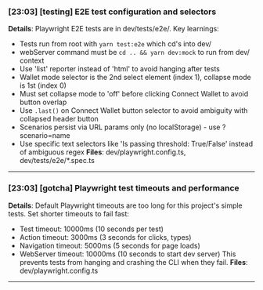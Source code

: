 ### [23:03] [testing] E2E test configuration and selectors
**Details**: Playwright E2E tests are in dev/tests/e2e/. Key learnings:
- Tests run from root with `yarn test:e2e` which cd's into dev/
- webServer command must be `cd .. && yarn dev:mock` to run from dev/ context
- Use 'list' reporter instead of 'html' to avoid hanging after tests
- Wallet mode selector is the 2nd select element (index 1), collapse mode is 1st (index 0)
- Must set collapse mode to 'off' before clicking Connect Wallet to avoid button overlap
- Use `.last()` on Connect Wallet button selector to avoid ambiguity with collapsed header button
- Scenarios persist via URL params only (no localStorage) - use ?scenario=name
- Use specific text selectors like 'Is passing threshold: True/False' instead of ambiguous regex
**Files**: dev/playwright.config.ts, dev/tests/e2e/*.spec.ts
---

### [23:03] [gotcha] Playwright test timeouts and performance
**Details**: Default Playwright timeouts are too long for this project's simple tests. Set shorter timeouts to fail fast:
- Test timeout: 10000ms (10 seconds per test)
- Action timeout: 3000ms (3 seconds for clicks, types)
- Navigation timeout: 5000ms (5 seconds for page loads)
- WebServer timeout: 10000ms (10 seconds to start dev server)
This prevents tests from hanging and crashing the CLI when they fail.
**Files**: dev/playwright.config.ts
---

